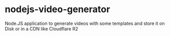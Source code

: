 # nodejs-video-generator

Node.JS application to generate videos with some templates and store it on Disk or in a CDN like Cloudflare R2
